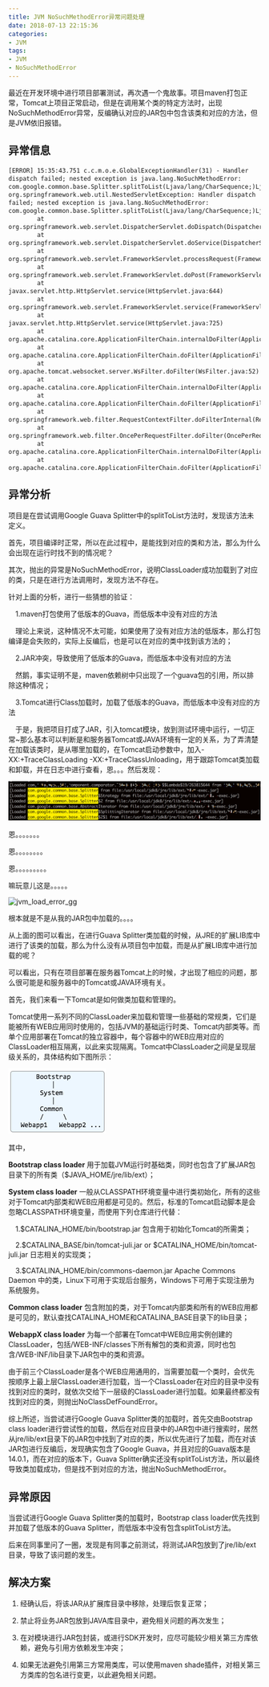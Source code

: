 ```yaml
---
title: JVM NoSuchMethodError异常问题处理
date: 2018-07-13 22:15:36
categories:
- JVM
tags:
- JVM
- NoSuchMethodError
---
```


最近在开发环境中进行项目部署测试，再次遇一个鬼故事。项目maven打包正常，Tomcat上项目正常启动，但是在调用某个类的特定方法时，出现NoSuchMethodError异常，反编确认对应的JAR包中包含该类和对应的方法，但是JVM依旧报错。

## 异常信息

```
[ERROR] 15:35:43.751 c.c.m.o.e.GlobalExceptionHandler(31) - Handler dispatch failed; nested exception is java.lang.NoSuchMethodError: com.google.common.base.Splitter.splitToList(Ljava/lang/CharSequence;)Ljava/util/List;
org.springframework.web.util.NestedServletException: Handler dispatch failed; nested exception is java.lang.NoSuchMethodError: com.google.common.base.Splitter.splitToList(Ljava/lang/CharSequence;)Ljava/util/List;
        at org.springframework.web.servlet.DispatcherServlet.doDispatch(DispatcherServlet.java:978)
        at org.springframework.web.servlet.DispatcherServlet.doService(DispatcherServlet.java:897)
        at org.springframework.web.servlet.FrameworkServlet.processRequest(FrameworkServlet.java:970)
        at org.springframework.web.servlet.FrameworkServlet.doPost(FrameworkServlet.java:872)
        at javax.servlet.http.HttpServlet.service(HttpServlet.java:644)
        at org.springframework.web.servlet.FrameworkServlet.service(FrameworkServlet.java:846)
        at javax.servlet.http.HttpServlet.service(HttpServlet.java:725)
        at org.apache.catalina.core.ApplicationFilterChain.internalDoFilter(ApplicationFilterChain.java:291)
        at org.apache.catalina.core.ApplicationFilterChain.doFilter(ApplicationFilterChain.java:206)
        at org.apache.tomcat.websocket.server.WsFilter.doFilter(WsFilter.java:52)
        at org.apache.catalina.core.ApplicationFilterChain.internalDoFilter(ApplicationFilterChain.java:239)
        at org.apache.catalina.core.ApplicationFilterChain.doFilter(ApplicationFilterChain.java:206)
        at org.springframework.web.filter.RequestContextFilter.doFilterInternal(RequestContextFilter.java:99)
        at org.springframework.web.filter.OncePerRequestFilter.doFilter(OncePerRequestFilter.java:107)
        at org.apache.catalina.core.ApplicationFilterChain.internalDoFilter(ApplicationFilterChain.java:239)
        at org.apache.catalina.core.ApplicationFilterChain.doFilter(ApplicationFilterChain.java:206)
```

## 异常分析

项目是在尝试调用Google Guava Splitter中的splitToList方法时，发现该方法未定义。

首先，项目编译时正常，所以在此过程中，是能找到对应的类和方法，那么为什么会出现在运行时找不到的情况呢？

其次，抛出的异常是NoSuchMethodError，说明ClassLoader成功加载到了对应的类，只是在进行方法调用时，发现方法不存在。

针对上面的分析，进行一些猜想的验证：

&emsp;1.maven打包使用了低版本的Guava，而低版本中没有对应的方法

&emsp;理论上来说，这种情况不太可能，如果使用了没有对应方法的低版本，那么打包编译是会失败的，实际上反编后，也是可以在对应的类中找到该方法的；

&emsp;2.JAR冲突，导致使用了低版本的Guava，而低版本中没有对应的方法

&emsp;然鹅，事实证明不是，maven依赖树中只出现了一个guava包的引用，所以排除这种情况；

&emsp;3.Tomcat进行Class加载时，加载了低版本的Guava，而低版本中没有对应的方法

&emsp;于是，我把项目打成了JAR，引入tomcat模块，放到测试环境中运行，一切正常~那么基本可以判断是和服务器Tomcat或JAVA环境有一定的关系，为了弄清楚在加载该类时，是从哪里加载的，在Tomcat启动参数中，加入-XX:+TraceClassLoading -XX:+TraceClassUnloading，用于跟踪Tomcat类加载和卸载，并在日志中进行查看，恩。。。然后发现：

![jvm_load_error](https://github.com/Taaang/blog/blob/master/assets/images/post_imgs/img_jvm_class_load.png?raw=true)

恩。。。。。。。

恩。。。。。。。。

恩。。。。。。。。。

嘛玩意儿这是。。。。。

![jvm_load_error_gg](https://github.com/Taaang/blog/blob/master/assets/images/post_imgs/img_jvm_class_load_gg.png?raw=true)

根本就是不是从我的JAR包中加载的。。。。

从上面的图可以看出，在进行Guava Splitter类加载的时候，从JRE的扩展LIB库中进行了该类的加载，那么为什么没有从项目包中加载，而是从扩展LIB库中进行加载的呢？

可以看出，只有在项目部署在服务器Tomcat上的时候，才出现了相应的问题，那么很可能是和服务器中的Tomcat或JAVA环境有关。

首先，我们来看一下Tomcat是如何做类加载和管理的。

Tomcat使用一系列不同的ClassLoader来加载和管理一些基础的常规类，它们是能被所有WEB应用同时使用的，包括JVM的基础运行时类、Tomcat内部类等。而单个应用部署在Tomcat的独立容器中，每个容器中的WEB应用对应的ClassLoader相互隔离，以此来实现隔离。Tomcat中ClassLoader之间是呈现层级关系的，具体结构如下图所示：

![tomcat_class_loader_structure](https://github.com/Taaang/blog/blob/master/assets/images/post_imgs/img_tomcat_class_loader_structure.png?raw=true)

其中，

__Bootstrap class loader__  用于加载JVM运行时基础类，同时也包含了扩展JAR包目录下的所有类（$JAVA_HOME/jre/lib/ext）；

__System class loader__  一般从CLASSPATH环境变量中进行类初始化，所有的这些对于Tomcat内部类和WEB应用都是可见的。然后，标准的Tomcat启动脚本是会忽略CLASSPATH环境变量，而使用下列仓库进行代替：

&emsp;1.$CATALINA_HOME/bin/bootstrap.jar  包含用于初始化Tomcat的所需类；

&emsp;2.$CATALINA_BASE/bin/tomcat-juli.jar or $CATALINA_HOME/bin/tomcat-juli.jar  日志相关的实现类；

&emsp;3.$CATALINA_HOME/bin/commons-daemon.jar  Apache Commons Daemon 中的类，Linux下可用于实现后台服务，Windows下可用于实现注册为系统服务。

__Common class loader__  包含附加的类，对于Tomcat内部类和所有的WEB应用都是可见的，默认查找CATALINA_HOME和CATALINA_BASE目录下的lib目录；

__WebappX class loader__  为每一个部署在Tomcat中WEB应用实例创建的ClassLoader，包括/WEB-INF/classes下所有解包的类和资源，同时也包含/WEB-INF/lib目录下JAR包中的类和资源。

由于前三个ClassLoader是各个WEB应用通用的，当需要加载一个类时，会优先按顺序上最上层ClassLoader进行加载，当一个ClassLoader在对应的目录中没有找到对应的类时，就依次交给下一层级的ClassLoader进行加载。如果最终都没有找到对应的类，则抛出NoClassDefFoundError。

综上所述，当尝试进行Google Guava Splitter类的加载时，首先交由Bootstrap class loader进行尝试性的加载，然后在对应目录中的JAR包中进行搜索时，居然从jre/lib/ext目录下的JAR包中找到了对应的类，所以优先进行了加载，而在对该JAR包进行反编后，发现确实包含了Google Guava，并且对应的Guava版本是14.0.1，而在对应的版本下，Guava Splitter确实还没有splitToList方法，所以最终导致类加载成功，但是找不到对应的方法，抛出NoSuchMethodError。

## 异常原因

当尝试进行Google Guava Splitter类的加载时，Bootstrap class loader优先找到并加载了低版本的Guava Splitter，而低版本中没有包含splitToList方法。

后来在同事里问了一圈，发现是有同事之前测试，将测试JAR包放到了jre/lib/ext目录，导致了该问题的发生。

## 解决方案

1. 经确认后，将该JAR从扩展库目录中移除，处理后恢复正常；

2. 禁止将业务JAR包放到JAVA库目录中，避免相关问题的再次发生；

3. 在对模块进行JAR包封装，或进行SDK开发时，应尽可能较少相关第三方库依赖，避免与引用方依赖发生冲突；

4. 如果无法避免引用第三方常用类库，可以使用maven shade插件，对相关第三方类库的包名进行变更，以此避免相关问题。
